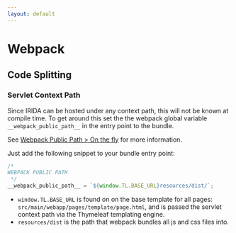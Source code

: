 ```yaml
---
layout: default
---
```



Webpack
==========================================================

## Code Splitting

### Servlet Context Path
Since IRIDA can be hosted under any context path, this will not be known at compile time.  To get around this set the the webpack global variable `__webpack_public_path__` in the entry point to the bundle. 

See [Webpack Public Path > On the fly](https://webpack.js.org/guides/public-path/#on-the-fly) for more information.

Just add the following snippet to your bundle entry point:

```javascript
/*
WEBPACK PUBLIC PATH
 */
__webpack_public_path__ = `${window.TL.BASE_URL}resources/dist/`;
```
* `window.TL.BASE_URL` is found on on the base template for all pages: `src/main/webapp/pages/template/page.html`, and is passed the servlet context path via the Thymeleaf templating engine.
* `resources/dist` is the path that webpack bundles all js and css files into.
